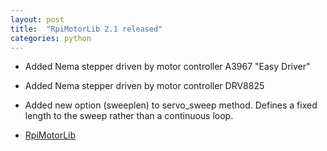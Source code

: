 ```yaml
---
layout: post
title:  "RpiMotorLib 2.1 released"
categories: python
---
```


* Added Nema stepper driven by motor controller A3967 "Easy Driver"
* Added Nema stepper driven by motor controller DRV8825
* Added new option (sweeplen) to servo_sweep method. 
Defines a fixed length to the sweep rather than a continuous loop.

* [RpiMotorLib](https://github.com/gavinlyonsrepo/RpiMotorLib)

